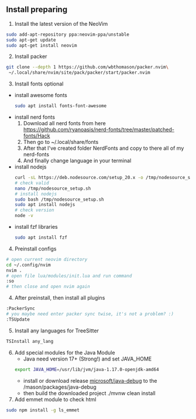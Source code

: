 ## Install preparing

1. Install the latest version of the NeoVim
```sh
sudo add-apt-repository ppa:neovim-ppa/unstable
sudo apt-get update
sudo apt-get install neovim
```
2. Install packer
```sh
git clone --depth 1 https://github.com/wbthomason/packer.nvim\
 ~/.local/share/nvim/site/pack/packer/start/packer.nvim
```
3. Install fonts optional
- install awesome fonts
    ```sh
    sudo apt install fonts-font-awesome
    ```
- install nerd fonts
    1. Download all nerd fonts from here https://github.com/ryanoasis/nerd-fonts/tree/master/patched-fonts/Hack
    2. Then go to ~/.local/share/fonts
    3. After that I've created folder NerdFonts and copy to there all of my nerd-fonts
    4. And finally change language in your terminal
- install nodejs
    ```sh
    curl -sL https://deb.nodesource.com/setup_20.x -o /tmp/nodesource_setup.sh
    # check valid
    nano /tmp/nodesource_setup.sh
    # install nodejs
    sudo bash /tmp/nodesource_setup.sh
    sudo apt install nodejs
    # check version
    node -v
    ```
- install fzf libraries
    ```sh
    sudo apt install fzf
    ```
4. Preinstall configs
```sh
# open current neovim directory
cd ~/.config/nvim
nvim .
# open file lua/modules/init.lua and run command
:so
# then close and open nvim again 
```
4. After preinstall, then install all plugins
```sh
:PackerSync
# you maybe need enter packer sync twise, it's not a problem? :)
:TSUpdate

```
5. Install any languages for TreeSitter
```sh
TSInstall any_lang
```
6. Add special modules for the Java Module
    - Java need version 17+ (Strong!) and set JAVA_HOME
    ```sh
    export JAVA_HOME=/usr/lib/jvm/java-1.17.0-openjdk-amd64            
    ```
    - install or download release [microsoft/java-debug](https://github.com/microsoft/java-debug/releases/tag/0.43.0) to the /mason/packages/java-debug
    - then build the downloaded project ./mvnw clean install
7. Add emmet module to check html
```sh
sudo npm install -g ls_emmet 
```
